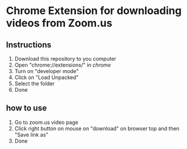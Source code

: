 # Chrome Extension for downloading videos from Zoom.us

## Instructions

1. Download this repository to you computer
2. Open "chrome://extensions/" in *chrome*
3. Turn on "developer mode"
4. Click on "Load Unpacked"
5. Select the folder
6. Done

## how to use

1. Go to zoom.us video page
2. Click right button on mouse on "download" on browser top and then "Save link as"
3. Done